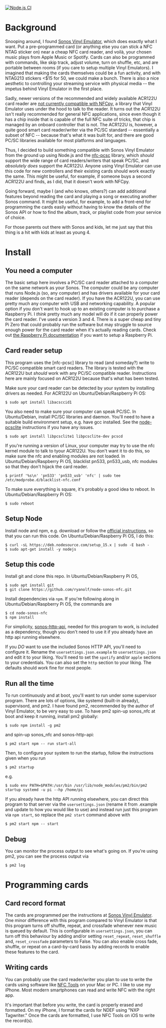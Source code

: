 [![Node.js CI](https://github.com/codybrom/node-sonos-nfc/actions/workflows/node.js.yml/badge.svg)](https://github.com/codybrom/node-sonos-nfc/actions/workflows/node.js.yml)

# Background

Snooping around, I found [Sonos Vinyl Emulator](https://github.com/hankhank10/vinylemulator), which does exactly what I want. Put a pre-programmed card (or anything else you can stick a NFC NTAG sticker on) near a cheap NFC card reader, and voilà, your chosen music plays from Apple Music or Spotify. Cards can also be programmed with commands, like skip track, adjust volume, turn on shuffle, etc, and are portable between rooms (if you care to setup multiple Vinyl Emulators). I imagined that making the cards themselves could be a fun activity, and with NTAG213 stickers <$15 for 50, we could make a bunch. There is also a nice aesthetic to controlling your streaming service with physical media -- the impetus behind Vinyl Emulator in the first place.

Sadly, newer versions of the recommended and widely available ACR122U card reader are [not currently compatible with NFCpy](https://github.com/nfcpy/nfcpy/issues/154), a library that Vinyl Emulator uses under the hood to talk to the reader. It turns out the ACR122U isn't really recommended for general NFC applications, since even though it has a chip inside that is capable of the full NFC suite of tricks, that chip is managed by an onboard controller that is not. The ACR122U is, however, a quite good smart card reader/writer via the PC/SC standard -- essentially a subset of NFC -- because that's what it was built for, and there are good PC/SC libraries available for most platforms and languages.

Thus, I decided to build something compatible with Sonos Vinyl Emulator from the ground up using Node.js and the [nfc-pcsc](https://github.com/pokusew/nfc-pcsc) library, which _should_ support the wide range of card readers/writers that speak PC/SC, and _absolutely does_ support the ACR122U. Anyone using Vinyl Emulator can use this code for new controllers and their existing cards should work exactly the same. This might be useful, for example, if someone buys a second ACR122U and finds, as I did, that it doesn't work with NFCpy.

Going forward, maybe I (and who knows, others?) can add additional features beyond reading the card and playing a song or executing another Sonos command. It might be useful, for example, to add a front-end for programming the cards easily without having to know the details of the Sonos API or how to find the album, track, or playlist code from your service of choice.

For those parents out there with Sonos and kids, let me just say that this thing is a hit with kids at least as young 4.

# Install

## You need a computer

The basic setup here involves a PC/SC card reader attached to a computer on the same network as your Sonos. The computer could be any computer that runs Node.js (so, any computer) and has drivers available for your card reader (depends on the card reader). If you have the ACR122U, you can use pretty much any computer with USB and networking capability. A popular option if you don't want to hook up to an existing computer is to purchase a Raspberry Pi. I _think_ pretty much any model will do if it can properly power the card reader. I've used a version 3 and 4. There is a super cheap and tiny Pi Zero that could probably run the software but may struggle to source enough power for the card reader when it's actually reading cards. Check out [the Raspberry Pi documentation](https://www.raspberrypi.org/documentation/) if you want to setup a Raspberry Pi.

## Card reader setup

This program uses the [nfc-pcsc] library to read (and someday?) write to PC/SC compatible smart card readers. The library is tested with the ACR122U but _should_ work with any PC/SC compatible reader. Instructions here are mainly focused on ACR122U because that's what has been tested.

Make sure your card reader can be detected by your system by installing drivers as needed. For ACR122U on Ubuntu/Debian/Raspberry Pi OS:

```
$ sudo apt install libacsccid1
```

You also need to make sure your computer can speak PC/SC. In Ubuntu/Debian, install PC/SC libraries and daemon. You'll need to have a suitable build environment setup, e.g. have gcc installed. See the [node-pcsclite](https://github.com/pokusew/node-pcsclite) instructions if you have any issues.

```
$ sudo apt install libpcsclite1 libpcsclite-dev pcscd
```

If you're running a version of Linux, your computer may try to use the nfc kernel module to talk to tyour ACR122U. You don't want it to do this, so make sure the nfc and enabling modules are not loaded. In Ubuntu/Debian/Raspberry Pi OS, blacklist pn533, pn533_usb, nfc modules so that they don't hijack the card reader.

```
$ printf '%s\n' 'pn533' 'pn533_usb' 'nfc' | sudo tee /etc/modprobe.d/blacklist-nfc.conf
```

To make sure everything is square, it's probably a good idea to reboot. In Ubuntu/Debian/Raspberry Pi OS:

```
$ sudo reboot
```

## Setup Node

Install node and npm, e.g. download or follow the [official instructions](https://nodejs.org/en/download/),
so that you can run this code. On Ubuntu/Debian/Raspberry Pi OS, I do this:

```
$ curl -sL https://deb.nodesource.com/setup_15.x | sudo -E bash -
$ sudo apt-get install -y nodejs
```

## Setup this code

Install git and clone this repo. In Ubuntu/Debian/Raspberry Pi OS,

```
$ sudo apt install git
$ git clone https://github.com/ryanolf/node-sonos-nfc.git
```

Install dependencies via `npm`. If you're following along in Ubuntu/Debian/Raspberry Pi OS, the commands are

```
$ cd node-sonos-nfc
$ npm install
```

For simplicity, [sonos-http-api](https://github.com/jishi/node-sonos-http-api), needed for this program to work, is included as a dependency, though you don't need to use it if you already have an http api running elsewhere.

If you _DO_ want to use the included Sonos HTTP API, you'll need to configure it. Rename the `usersettings.json.example` to `usersettings.json` and edit it to your liking. You'll need to set the `spotify` and/or `apple` sections to your credentials. You can also set the `http` section to your liking. The defaults should work fine for most people.

## Run all the time

To run continuously and at boot, you'll want to run under some supervisor program. There are lots of options, like systemd (built-in already), supervisord, and pm2. I have found pm2, recommended by the author of Vinyl Emulator, to be very easy to use. To have pm2 spin-up sonos_nfc at boot and keep it
running, install pm2 globally:

```
$ sudo npm install -g pm2
```

and spin-up sonos_nfc and sonos-http-api:

```
$ pm2 start npm -- run start-all
```

Then, to configure your system to run the startup, follow the instructions given when you run

```
$ pm2 startup
```

e.g.

```
$ sudo env PATH=$PATH:/usr/bin /usr/lib/node_modules/pm2/bin/pm2 startup systemd -u pi --hp /home/pi
```

If you already have the http API running elsewhere, you can direct this program to that server via the `usersettings.json` (rename it from .example and update to how you would like to use) and instead run just this program via `npm start`, so replace the `pm2 start` command above with

```
$ pm2 start npm -- start
```

## Debug

You can monitor the process output to see what's going on. If you're using pm2, you can see the process output via

```
$ pm2 log
```

# Programming cards

## Card record format

The cards are programmed per the instructions at [Sonos Vinyl Emulator](https://github.com/hankhank10/vinylemulator). One minor difference with this program compared to Vinyl Emulator is that this program turns off shuffle, repeat, and crossfade whenever new music is queued by default. This is configurable in `usersettings.json`, you can turn off this behaviour by adding and/or setting `reset_repeat`, `reset_shuffle` and, `reset_crossfade` parameters to False. You can also enable cross fade, shuffle, or repeat on a card-by-card basis by adding records to enable these features to the card.

## Writing cards

You can probably use the card reader/writer you plan to use to write the cards using software like [NFC Tools](https://www.wakdev.com/en/apps/nfc-tools-pc-mac.html) on your Mac or PC. I like to use my iPhone. Most modern smartphones can read and write NFC with the right app.

It's important that before you write, the card is properly erased and formatted. On my iPhone, I format the cards for NDEF using "NXP Tagwriter." Once the cards are formatted, I use NFC Tools on iOS to write the record(s).
